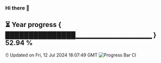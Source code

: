 ### Hi there 👋
⏳ Year progress { ███████████████▁▁▁▁▁▁▁▁▁▁▁▁▁▁▁ } 52.94 %
---
⏰ Updated on Fri, 12 Jul 2024 18:07:49 GMT
![Progress Bar CI](https://github.com/Moyi321/Moyi321/workflows/Progress%20Bar%20CI/badge.svg)
